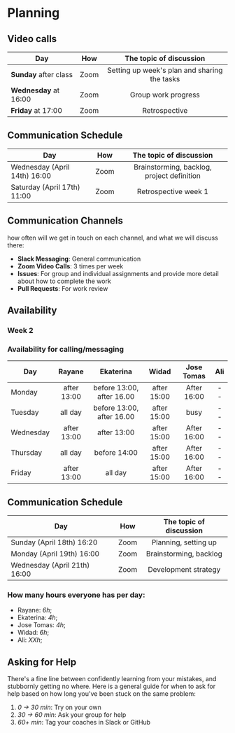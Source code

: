 # Planning

## Video calls

| Day                    | How  |           The topic of discussion            |
| ---------------------- | :--: | :------------------------------------------: |
| **Sunday** after class | Zoom | Setting up week's plan and sharing the tasks |
| **Wednesday** at 16:00 | Zoom |             Group work progress              |
| **Friday** at 17:00    | Zoom |                Retrospective                 |

## Communication Schedule

| Day                          | How  |          The topic of discussion           |
| ---------------------------- | :--: | :----------------------------------------: |
| Wednesday (April 14th) 16:00 | Zoom | Brainstorming, backlog, project definition |
| Saturday (April 17th) 11:00  | Zoom |            Retrospective week 1            |

## Communication Channels

how often will we get in touch on each channel, and what we will discuss there:

-  **Slack Messaging**: General communication
-  **Zoom Video Calls**: 3 times per week
-  **Issues**: For group and individual assignments and provide more detail about how to complete the work
-  **Pull Requests**: For work review

## Availability

### Week 2

### Availability for calling/messaging

| Day       |   Rayane    |   Ekaterina   |    Widad    | Jose Tomas  | Ali |
| --------- | :---------: | :-----------: | :---------: | :---------: | :-: |
| Monday    | after 13:00 | before 13:00, after 16.00 | after 15:00 | After 16:00 | --  |
| Tuesday   |   all day   | before 13:00, after 16.00 | after 15:00 |    busy     | --  |
| Wednesday | after 13:00 | after 13:00 | after 15:00 | After 16:00 | --  |
| Thursday  |   all day   | before 14:00 | after 15:00 | After 16:00 | --  |
| Friday    | after 13:00 | all day | after 15:00 | After 16:00 | --  |

## Communication Schedule

| Day                          | How  |          The topic of discussion           |
| ---------------------------- | :--: | :----------------------------------------: |
| Sunday (April 18th) 16:20 | Zoom | Planning, setting up |
| Monday (April 19th) 16:00 | Zoom | Brainstorming, backlog |
| Wednesday (April 21th) 16:00 | Zoom | Development strategy |

### How many hours everyone has per day:

-  Rayane: _6h_;
-  Ekaterina: _4h_;
-  Jose Tomas: _4h_;
-  Widad: _6h_;
-  Ali: _ХХh_;

## Asking for Help

There's a fine line between confidently learning from your mistakes, and stubbornly getting no where. Here is a general guide for when to ask for help based on how long you've been stuck on the same problem:

1. _0 -> 30 min_: Try on your own
2. _30 -> 60 min_: Ask your group for help
3. _60+ min_: Tag your coaches in Slack or GitHub
